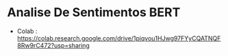 # Analise De Sentimentos BERT

* Colab : https://colab.research.google.com/drive/1piqvou1HJwg97FYyCQATNQF8Rw9rC472?usp=sharing
